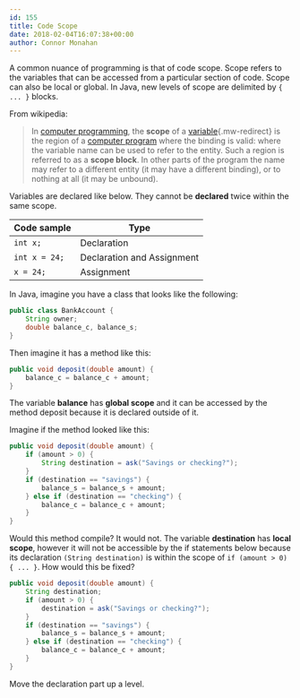 ```yaml
---
id: 155
title: Code Scope
date: 2018-02-04T16:07:38+00:00
author: Connor Monahan
---
```

A common nuance of programming is that of code scope. Scope refers to the variables that can be accessed from a particular section of code. Scope can also be local or global. In Java, new levels of scope are delimited by `{ ... }` blocks.

From wikipedia:

> In [computer programming](https://en.wikipedia.org/wiki/Computer_programming "Computer programming"), the **scope** of a [variable](https://en.wikipedia.org/wiki/Variable_(programming) "Variable (programming)"){.mw-redirect} is the region of a [computer program](https://en.wikipedia.org/wiki/Computer_program "Computer program") where the binding is valid: where the variable name can be used to refer to the entity. Such a region is referred to as a **<span id="scope_block">scope block</span>**. In other parts of the program the name may refer to a different entity (it may have a different binding), or to nothing at all (it may be unbound).

Variables are declared like below. They cannot be **declared** twice within the same scope.

|Code sample|Type|
|-----------|----|
|`int x;` |Declaration|
|`int x = 24;`|Declaration and Assignment|
|`x = 24;`|Assignment|

In Java, imagine you have a class that looks like the following:

```java
public class BankAccount {
    String owner;
    double balance_c, balance_s;
}
```

Then imagine it has a method like this:

```java
public void deposit(double amount) {
    balance_c = balance_c + amount;
}
```



The variable **balance** has **global scope** and it can be accessed by the method deposit because it is declared outside of it.

Imagine if the method looked like this:

```java
public void deposit(double amount) {
    if (amount > 0) {
        String destination = ask("Savings or checking?");
    }
    if (destination == "savings") {
        balance_s = balance_s + amount;
    } else if (destination == "checking") {
        balance_c = balance_c + amount;
    }
}
```



Would this method compile? It would not. The variable **destination** has **local scope**, however it will not be accessible by the if statements below because its declaration `(String destination)` is within the scope of `if (amount > 0) { ... }`. How would this be fixed?

```java
public void deposit(double amount) {
    String destination;
    if (amount > 0) {
        destination = ask("Savings or checking?");
    }
    if (destination == "savings") {
        balance_s = balance_s + amount;
    } else if (destination == "checking") {
        balance_c = balance_c + amount;
    }
}
```



Move the declaration part up a level.
